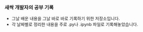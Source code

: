 ### **새싹 개발자의 공부 기록**
* 그날 배운 내용을 그날 바로 바로 기록하기 위한 저장소입니다.
* 각 날짜별로 정리한 내용을 주로 .py나 .ipynb 파일로 기록해놓았습니다. 
